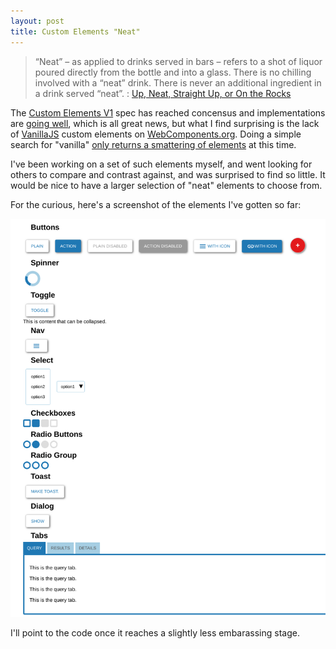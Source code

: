 ```yaml
---
layout: post
title: Custom Elements "Neat"
---
```


>  “Neat” – as applied to drinks served in bars – refers to a shot of liquor poured directly from the bottle and into a glass. There is no chilling involved with a “neat” drink. There is never an additional ingredient in a drink served “neat”.
: [Up, Neat, Straight Up, or On the Rocks](http://www.jeffreymorgenthaler.com/2008/up-neat-straight-up-or-on-the-rocks/)

The [Custom Elements V1](https://html.spec.whatwg.org/multipage/custom-elements.html#custom-elements) spec
has reached concensus and implementations are [going well](https://caniuse.com/#feat=custom-elementsv1),
which is all great news, but what I find surprising is the lack of
[VanillaJS](http://vanilla-js.com/) custom elements on [WebComponents.org](https://www.webcomponents.org/).
Doing a simple search for "vanilla" [only returns a smattering of
elements](https://www.webcomponents.org/search/vanilla) at this time.

I've been working on a set of such elements myself, and went looking for
others to compare and contrast against, and was surprised to find so little.
It would be nice to have a larger selection of "neat" elements to choose from.

For the curious, here's a screenshot of the elements I've gotten so far:

![Screen capture of some custom elements in action.](/images/2018/skia-elements.png)

I'll point to the code once it reaches a slightly less embarassing stage.

<a href="https://brid.gy/publish/twitter"></a>
